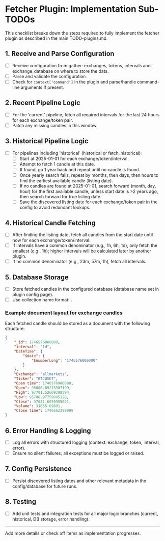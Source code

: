 # Fetcher Plugin: Implementation Sub-TODOs

This checklist breaks down the steps required to fully implement the fetcher plugin as described in the main TODO-plugins.md.

## 1. Receive and Parse Configuration
- [ ] Receive configuration from gather: exchanges, tokens, intervals and exchange_database on where to store the data.
- [ ] Parse and validate the configuration.
- [ ] Check for `context['command']` in the plugin and parse/handle command-line arguments if present.

## 2. Recent Pipeline Logic
- [ ] For the 'current' pipeline, fetch all required intervals for the last 24 hours for each exchange/token pair.
- [ ] Patch any missing candles in this window.

## 3. Historical Pipeline Logic
- [ ] For pipelines including 'historical' (historical or fetch_historical):
    - [ ] Start at 2025-01-01 for each exchange/token/interval.
    - [ ] Attempt to fetch 1 candle at this date.
    - [ ] If found, go 1 year back and repeat until no candle is found.
    - [ ] Once yearly search fails, repeat by months, then days, then hours to find the earliest available candle (listing date).
    - [ ] If no candles are found at 2025-01-01, search forward (month, day, hour) for the first available candle, unless start date is >2 years ago, then search forward for true listing date.
    - [ ] Save the discovered listing date for each exchange/token pair in the config to avoid redundant lookups.

## 4. Historical Candle Fetching
- [ ] After finding the listing date, fetch all candles from the start date until now for each exchange/token/interval.
- [ ] If intervals have a common denominator (e.g., 1h, 6h, 1d), only fetch the smallest (e.g., 1h); higher intervals will be calculated later by another plugin.
- [ ] If no common denominator (e.g., 23m, 57m, 1h), fetch all intervals.

## 5. Database Storage
- [ ] Store fetched candles in the configured database (database name set in plugin config page).
- [ ] Use collection name format: <exchangename>_<token><stablecoin>_<interval>.

### Example document layout for exchange candles
Each fetched candle should be stored as a document with the following structure:

```json
{
    "_id": 1746576000000,
    "interval": "1d",
    "DateTime": {
        "$date": {
            "$numberLong": "1746576000000"
        }
    },
    "Exchange": "allmarkets",
    "Ticker": "BTCUSDT",
    "Open time": 1746576000000,
    "Open": 96806.89213907199,
    "High": 97701.52669308394,
    "Low": 95780.97759005128,
    "Close": 97031.6050985021,
    "Volume": 31855.69891,
    "Close time": 1746662399999
}
```

## 6. Error Handling & Logging
- [ ] Log all errors with structured logging (context: exchange, token, interval, error).
- [ ] Ensure no silent failures; all exceptions must be logged or raised.

## 7. Config Persistence
- [ ] Persist discovered listing dates and other relevant metadata in the config/database for future runs.

## 8. Testing
- [ ] Add unit tests and integration tests for all major logic branches (current, historical, DB storage, error handling).

---

Add more details or check off items as implementation progresses.
